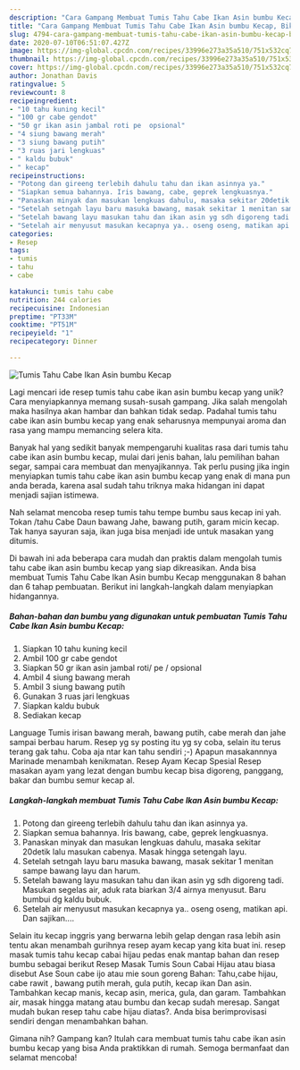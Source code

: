 ```yaml
---
description: "Cara Gampang Membuat Tumis Tahu Cabe Ikan Asin bumbu Kecap, Bikin Ngiler"
title: "Cara Gampang Membuat Tumis Tahu Cabe Ikan Asin bumbu Kecap, Bikin Ngiler"
slug: 4794-cara-gampang-membuat-tumis-tahu-cabe-ikan-asin-bumbu-kecap-bikin-ngiler
date: 2020-07-10T06:51:07.427Z
image: https://img-global.cpcdn.com/recipes/33996e273a35a510/751x532cq70/tumis-tahu-cabe-ikan-asin-bumbu-kecap-foto-resep-utama.jpg
thumbnail: https://img-global.cpcdn.com/recipes/33996e273a35a510/751x532cq70/tumis-tahu-cabe-ikan-asin-bumbu-kecap-foto-resep-utama.jpg
cover: https://img-global.cpcdn.com/recipes/33996e273a35a510/751x532cq70/tumis-tahu-cabe-ikan-asin-bumbu-kecap-foto-resep-utama.jpg
author: Jonathan Davis
ratingvalue: 5
reviewcount: 8
recipeingredient:
- "10 tahu kuning kecil"
- "100 gr cabe gendot"
- "50 gr ikan asin jambal roti pe  opsional"
- "4 siung bawang merah"
- "3 siung bawang putih"
- "3 ruas jari lengkuas"
- " kaldu bubuk"
- " kecap"
recipeinstructions:
- "Potong dan gireeng terlebih dahulu tahu dan ikan asinnya ya."
- "Siapkan semua bahannya. Iris bawang, cabe, geprek lengkuasnya."
- "Panaskan minyak dan masukan lengkuas dahulu, masaka sekitar 20detik lalu masukan cabenya. Masak hingga setengah layu."
- "Setelah setngah layu baru masuka bawang, masak sekitar 1 menitan sampe bawang layu dan harum."
- "Setelah bawang layu masukan tahu dan ikan asin yg sdh digoreng tadi. Masukan segelas air, aduk rata biarkan 3/4 airnya menyusut. Baru bumbui dg kaldu bubuk."
- "Setelah air menyusut masukan kecapnya ya.. oseng oseng, matikan api. Dan sajikan...."
categories:
- Resep
tags:
- tumis
- tahu
- cabe

katakunci: tumis tahu cabe 
nutrition: 244 calories
recipecuisine: Indonesian
preptime: "PT33M"
cooktime: "PT51M"
recipeyield: "1"
recipecategory: Dinner

---
```



![Tumis Tahu Cabe Ikan Asin bumbu Kecap](https://img-global.cpcdn.com/recipes/33996e273a35a510/751x532cq70/tumis-tahu-cabe-ikan-asin-bumbu-kecap-foto-resep-utama.jpg)

Lagi mencari ide resep tumis tahu cabe ikan asin bumbu kecap yang unik? Cara menyiapkannya memang susah-susah gampang. Jika salah mengolah maka hasilnya akan hambar dan bahkan tidak sedap. Padahal tumis tahu cabe ikan asin bumbu kecap yang enak seharusnya mempunyai aroma dan rasa yang mampu memancing selera kita.

Banyak hal yang sedikit banyak mempengaruhi kualitas rasa dari tumis tahu cabe ikan asin bumbu kecap, mulai dari jenis bahan, lalu pemilihan bahan segar, sampai cara membuat dan menyajikannya. Tak perlu pusing jika ingin menyiapkan tumis tahu cabe ikan asin bumbu kecap yang enak di mana pun anda berada, karena asal sudah tahu triknya maka hidangan ini dapat menjadi sajian istimewa.

Nah selamat mencoba resep tumis tahu tempe bumbu saus kecap ini yah. Tokan /tahu Cabe Daun bawang Jahe, bawang putih, garam micin kecap. Tak hanya sayuran saja, ikan juga bisa menjadi ide untuk masakan yang ditumis.


Di bawah ini ada beberapa cara mudah dan praktis dalam mengolah tumis tahu cabe ikan asin bumbu kecap yang siap dikreasikan. Anda bisa membuat Tumis Tahu Cabe Ikan Asin bumbu Kecap menggunakan 8 bahan dan 6 tahap pembuatan. Berikut ini langkah-langkah dalam menyiapkan hidangannya.

<!--inarticleads1-->

##### Bahan-bahan dan bumbu yang digunakan untuk pembuatan Tumis Tahu Cabe Ikan Asin bumbu Kecap:

1. Siapkan 10 tahu kuning kecil
1. Ambil 100 gr cabe gendot
1. Siapkan 50 gr ikan asin jambal roti/ pe / opsional
1. Ambil 4 siung bawang merah
1. Ambil 3 siung bawang putih
1. Gunakan 3 ruas jari lengkuas
1. Siapkan  kaldu bubuk
1. Sediakan  kecap


Language Tumis irisan bawang merah, bawang putih, cabe merah dan jahe sampai berbau harum. Resep yg sy posting itu yg sy coba, selain itu terus terang gak tahu. Coba aja ntar kan tahu sendiri ;-) Apapun masakannnya Marinade menambah kenikmatan. Resep Ayam Kecap Spesial Resep masakan ayam yang lezat dengan bumbu kecap bisa digoreng, panggang, bakar dan bumbu semur kecap al. 

<!--inarticleads2-->

##### Langkah-langkah membuat Tumis Tahu Cabe Ikan Asin bumbu Kecap:

1. Potong dan gireeng terlebih dahulu tahu dan ikan asinnya ya.
1. Siapkan semua bahannya. Iris bawang, cabe, geprek lengkuasnya.
1. Panaskan minyak dan masukan lengkuas dahulu, masaka sekitar 20detik lalu masukan cabenya. Masak hingga setengah layu.
1. Setelah setngah layu baru masuka bawang, masak sekitar 1 menitan sampe bawang layu dan harum.
1. Setelah bawang layu masukan tahu dan ikan asin yg sdh digoreng tadi. Masukan segelas air, aduk rata biarkan 3/4 airnya menyusut. Baru bumbui dg kaldu bubuk.
1. Setelah air menyusut masukan kecapnya ya.. oseng oseng, matikan api. Dan sajikan....


Selain itu kecap inggris yang berwarna lebih gelap dengan rasa lebih asin tentu akan menambah gurihnya resep ayam kecap yang kita buat ini. resep masak tumis tahu kecap cabai hijau pedas enak mantap bahan dan resep bumbu sebagai berikut Resep Masak Tumis Soun Cabai Hijau atau biasa disebut Ase Soun cabe ijo atau mie soun goreng Bahan: Tahu,cabe hijau, cabe rawit , bawang putih merah, gula putih, kecap ikan Dan asin. Tambahkan kecap manis, kecap asin, merica, gula, dan garam. Tambahkan air, masak hingga matang atau bumbu dan kecap sudah meresap. Sangat mudah bukan resep tahu cabe hijau diatas?. Anda bisa berimprovisasi sendiri dengan menambahkan bahan. 

Gimana nih? Gampang kan? Itulah cara membuat tumis tahu cabe ikan asin bumbu kecap yang bisa Anda praktikkan di rumah. Semoga bermanfaat dan selamat mencoba!
